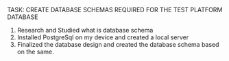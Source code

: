 TASK: CREATE DATABASE SCHEMAS REQUIRED FOR THE TEST PLATFORM DATABASE                                    
1. Research and Studied what is database schema 
2. Installed PostgreSql on my device and created a local server
3. Finalized the database design and created the database schema based on the same. 
